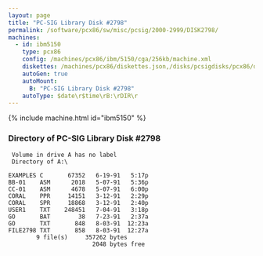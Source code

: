 ```yaml
---
layout: page
title: "PC-SIG Library Disk #2798"
permalink: /software/pcx86/sw/misc/pcsig/2000-2999/DISK2798/
machines:
  - id: ibm5150
    type: pcx86
    config: /machines/pcx86/ibm/5150/cga/256kb/machine.xml
    diskettes: /machines/pcx86/diskettes.json,/disks/pcsigdisks/pcx86/diskettes.json
    autoGen: true
    autoMount:
      B: "PC-SIG Library Disk #2798"
    autoType: $date\r$time\rB:\rDIR\r
---
```


{% include machine.html id="ibm5150" %}

### Directory of PC-SIG Library Disk #2798

     Volume in drive A has no label
     Directory of A:\

    EXAMPLES C       67352   6-19-91   5:17p
    BB-01    ASM      2018   5-07-91   5:36p
    CC-01    ASM      4678   5-07-91   6:00p
    CORAL    PPR     14151   3-12-91   2:29p
    CORAL    SPR     18868   3-12-91   2:40p
    USER1    TXT    248451   7-04-91   3:18p
    GO       BAT        38   7-23-91   2:37a
    GO       TXT       848   8-03-91  12:23a
    FILE2798 TXT       858   8-03-91  12:27a
            9 file(s)     357262 bytes
                            2048 bytes free
